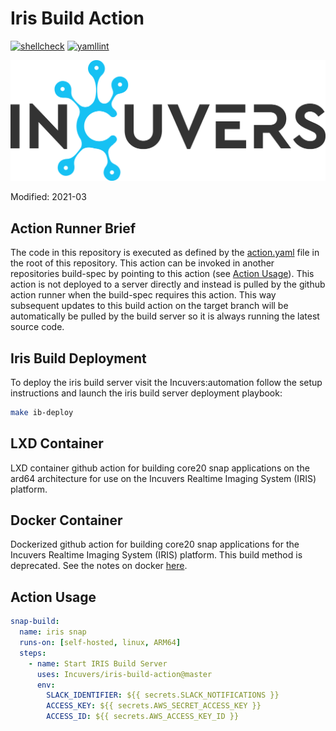 # Iris Build Action
[![shellcheck](https://github.com/Incuvers/iris-build-action/actions/workflows/shellcheck.yaml/badge.svg?branch=master)](https://github.com/Incuvers/iris-build-action/actions/workflows/shellcheck.yaml) [![yamllint](https://github.com/Incuvers/iris-build-action/actions/workflows/yamllint.yaml/badge.svg?branch=master)](https://github.com/Incuvers/iris-build-action/actions/workflows/yamllint.yaml)

![img](/docs/img/Incuvers-black.png)

Modified: 2021-03

## Action Runner Brief
The code in this repository is executed as defined by the [action.yaml](action.yaml) file in the root of this repository. This action can be invoked in another repositories build-spec by pointing to this action (see [Action Usage](#action-usage)). This action is not deployed to a server directly and instead is pulled by the github action runner when the build-spec requires this action. This way subsequent updates to this build action on the target branch will be automatically be pulled by the build server so it is always running the latest source code.

## Iris Build Deployment
To deploy the iris build server visit the Incuvers:automation follow the setup instructions and launch the iris build server deployment playbook:
```bash
make ib-deploy
```

## LXD Container
LXD container github action for building core20 snap applications on the ard64 architecture for use on the Incuvers Realtime Imaging System (IRIS) platform.

## Docker Container
Dockerized github action for building core20 snap applications for the Incuvers Realtime Imaging System (IRIS) platform. This build method is deprecated. See the notes on docker [here](/docs/docker.md).

## Action Usage
```yaml
snap-build:
  name: iris snap
  runs-on: [self-hosted, linux, ARM64]
  steps:
    - name: Start IRIS Build Server
      uses: Incuvers/iris-build-action@master
      env:
        SLACK_IDENTIFIER: ${{ secrets.SLACK_NOTIFICATIONS }}
        ACCESS_KEY: ${{ secrets.AWS_SECRET_ACCESS_KEY }}
        ACCESS_ID: ${{ secrets.AWS_ACCESS_KEY_ID }}
```
